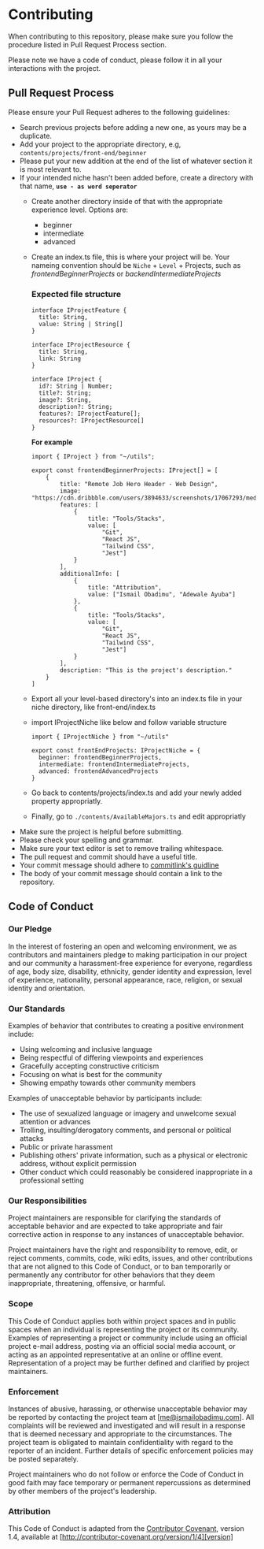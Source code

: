 # Contributing

When contributing to this repository, please make sure you follow the procedure listed in Pull Request Process section.

Please note we have a code of conduct, please follow it in all your interactions with the project.

## Pull Request Process

Please ensure your Pull Request adheres to the following guidelines:

- Search previous projects before adding a new one, as yours may be a duplicate.
- Add your project to the appropriate directory, e.g, `contents/projects/front-end/beginner`
- Please put your new addition at the end of the list of whatever section it is most relevant to. 
- If your intended niche hasn't been added before, create a directory with that name, **`use - as word seperator`**
  - Create another directory inside of that with the appropriate experience level. Options are:
    - beginner
    - intermediate
    - advanced
  - Create an index.ts file, this is where your project will be. Your nameing convention should be `Niche` + `Level` + Projects, such as *frontendBeginnerProjects* or *backendIntermediateProjects*

      ### **Expected file structure** 
      ```
      interface IProjectFeature {
        title: String,
        value: String | String[]
      }

      interface IProjectResource {
        title: String,
        link: String
      }

      interface IProject {
        id?: String | Number;
        title?: String;
        image?: String,
        description?: String;
        features?: IProjectFeature[];
        resources?: IProjectResource[]
      }
      ```

    **For example**

      ```
      import { IProject } from "~/utils";

      export const frontendBeginnerProjects: IProject[] = [
          {
              title: "Remote Job Hero Header - Web Design",
              image: "https://cdn.dribbble.com/users/3894633/screenshots/17067293/media/c6925eaba9d7fc55896b37677d5aad8b.png",
              features: [
                  {
                      title: "Tools/Stacks",
                      value: [
                          "Git",
                          "React JS",
                          "Tailwind CSS",
                          "Jest"]
                  }
              ],
              additionalInfo: [
                  {
                      title: "Attribution",
                      value: ["Ismail Obadimu", "Adewale Ayuba"]
                  },
                  {
                      title: "Tools/Stacks",
                      value: [
                          "Git",
                          "React JS",
                          "Tailwind CSS",
                          "Jest"]
                  }
              ],
              description: "This is the project's description."
          }
      ]
      ```
  - Export all your level-based directory's into an index.ts file in your niche directory, like front-end/index.ts
  - import IProjectNiche like below and follow variable structure
    ```
    import { IProjectNiche } from "~/utils"

    export const frontEndProjects: IProjectNiche = {
      beginner: frontendBeginnerProjects,
      intermediate: frontendIntermediateProjects,
      advanced: frontendAdvancedProjects
    }
    ```
  - Go back to contents/projects/index.ts and add your newly added property appropriatly.
  - Finally, go to `./contents/AvailableMajors.ts` and edit appropriatly
- Make sure the project is helpful before submitting. 
- Please check your spelling and grammar.
- Make sure your text editor is set to remove trailing whitespace.
- The pull request and commit should have a useful title.
- Your commit message should adhere to [commitlink's guidline](https://github.com/conventional-changelog/commitlint/#what-is-commitlint)
- The body of your commit message should contain a link to the repository.

## Code of Conduct

### Our Pledge

In the interest of fostering an open and welcoming environment, we as
contributors and maintainers pledge to making participation in our project and
our community a harassment-free experience for everyone, regardless of age, body
size, disability, ethnicity, gender identity and expression, level of experience,
nationality, personal appearance, race, religion, or sexual identity and
orientation.

### Our Standards

Examples of behavior that contributes to creating a positive environment
include:

* Using welcoming and inclusive language
* Being respectful of differing viewpoints and experiences
* Gracefully accepting constructive criticism
* Focusing on what is best for the community
* Showing empathy towards other community members

Examples of unacceptable behavior by participants include:

* The use of sexualized language or imagery and unwelcome sexual attention or
advances
* Trolling, insulting/derogatory comments, and personal or political attacks
* Public or private harassment
* Publishing others' private information, such as a physical or electronic
  address, without explicit permission
* Other conduct which could reasonably be considered inappropriate in a
  professional setting

### Our Responsibilities

Project maintainers are responsible for clarifying the standards of acceptable
behavior and are expected to take appropriate and fair corrective action in
response to any instances of unacceptable behavior.

Project maintainers have the right and responsibility to remove, edit, or
reject comments, commits, code, wiki edits, issues, and other contributions
that are not aligned to this Code of Conduct, or to ban temporarily or
permanently any contributor for other behaviors that they deem inappropriate,
threatening, offensive, or harmful.

### Scope

This Code of Conduct applies both within project spaces and in public spaces
when an individual is representing the project or its community. Examples of
representing a project or community include using an official project e-mail
address, posting via an official social media account, or acting as an appointed
representative at an online or offline event. Representation of a project may be
further defined and clarified by project maintainers.

### Enforcement

Instances of abusive, harassing, or otherwise unacceptable behavior may be
reported by contacting the project team at [me@ismailobadimu.com]. All
complaints will be reviewed and investigated and will result in a response that
is deemed necessary and appropriate to the circumstances. The project team is
obligated to maintain confidentiality with regard to the reporter of an incident.
Further details of specific enforcement policies may be posted separately.

Project maintainers who do not follow or enforce the Code of Conduct in good
faith may face temporary or permanent repercussions as determined by other
members of the project's leadership.

### Attribution

This Code of Conduct is adapted from the [Contributor Covenant][homepage], version 1.4,
available at [http://contributor-covenant.org/version/1/4][version]

[homepage]: http://contributor-covenant.org
[version]: http://contributor-covenant.org/version/1/4/
